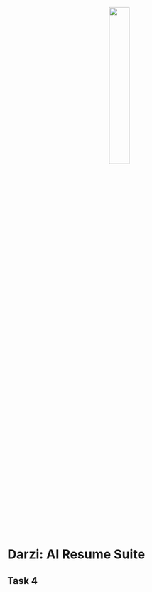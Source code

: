 <p align="center">
  <img width="30%" height="30%" src="https://github.com/user-attachments/assets/fcfbc33d-970e-42b0-befa-690e172235a8">
</p>

# Darzi: AI Resume Suite

## Task 4 